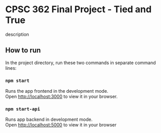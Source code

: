 # CPSC 362 Final Project - Tied and True

description

## How to run

In the project directory, run these two commands in separate command lines:

### `npm start`

Runs the app frontend in the development mode.\
Open [http://localhost:3000](http://localhost:3000) to view it in your browser.


### `npm start-api`

Runs app backend in development mode.\
Open [http://localhost:5000](http://localhost:5000) to view it in your browser
